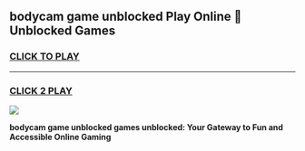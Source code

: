 
## bodycam game unblocked Play Online 👋 Unblocked Games
<h3>
<a href="https://premium.freeplayer.one?title=bodycam_game_unblocked&ref=19F">CLICK TO PLAY</a></h3>
<hr>

<h3>
<a href="https://premium.freeplayer.one?title=bodycam_game_unblocked&ref=19F">CLICK 2 PLAY</a>
  
</h3>

<a href="https://premium.freeplayer.one?title=bodycam_game_unblocked&ref=19F"><img src="https://clearcache.store/games.png"></a>


**bodycam game unblocked games unblocked: Your Gateway to Fun and Accessible Online Gaming**
